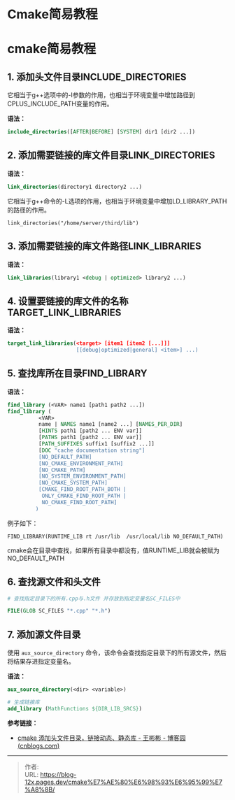 # Cmake简易教程


<!--more-->

# cmake简易教程

##  1. 添加头文件目录**INCLUDE_DIRECTORIES**

它相当于g++选项中的-I参数的作用，也相当于环境变量中增加路径到CPLUS_INCLUDE_PATH变量的作用。

**语法：**

```cmake
include_directories([AFTER|BEFORE] [SYSTEM] dir1 [dir2 ...])
```

## 2. 添加需要链接的库文件目录**LINK_DIRECTORIES**

**语法：**

```cmake
link_directories(directory1 directory2 ...)
```

它相当于g++命令的-L选项的作用，也相当于环境变量中增加LD_LIBRARY_PATH的路径的作用。

```
link_directories("/home/server/third/lib")
```

## 3. 添加需要链接的库文件路径**LINK_LIBRARIES**

**语法：**

```cmake
link_libraries(library1 <debug | optimized> library2 ...)
```

## 4. 设置要链接的库文件的名称**TARGET_LINK_LIBRARIES** 

**语法：**

```cmake
target_link_libraries(<target> [item1 [item2 [...]]]
                      [[debug|optimized|general] <item>] ...)
```

## 5. 查找库所在目录**FIND_LIBRARY**

**语法：**

```cmake
find_library (<VAR> name1 [path1 path2 ...])
find_library (
          <VAR>
          name | NAMES name1 [name2 ...] [NAMES_PER_DIR]
          [HINTS path1 [path2 ... ENV var]]
          [PATHS path1 [path2 ... ENV var]]
          [PATH_SUFFIXES suffix1 [suffix2 ...]]
          [DOC "cache documentation string"]
          [NO_DEFAULT_PATH]
          [NO_CMAKE_ENVIRONMENT_PATH]
          [NO_CMAKE_PATH]
          [NO_SYSTEM_ENVIRONMENT_PATH]
          [NO_CMAKE_SYSTEM_PATH]
          [CMAKE_FIND_ROOT_PATH_BOTH |
           ONLY_CMAKE_FIND_ROOT_PATH |
           NO_CMAKE_FIND_ROOT_PATH]
         )
```

例子如下：

```
FIND_LIBRARY(RUNTIME_LIB rt /usr/lib  /usr/local/lib NO_DEFAULT_PATH)
```

cmake会在目录中查找，如果所有目录中都没有，值RUNTIME_LIB就会被赋为NO_DEFAULT_PATH

## 6. 查找源文件和头文件

```cmake
# 查找指定目录下的所有.cpp与.h文件 并存放到指定变量名SC_FILES中

FILE(GLOB SC_FILES "*.cpp" "*.h")
```

## 7. 添加源文件目录

使用 `aux_source_directory` 命令，该命令会查找指定目录下的所有源文件，然后将结果存进指定变量名。

**语法：**

```cmake
aux_source_directory(<dir> <variable>)

# 生成链接库
add_library (MathFunctions ${DIR_LIB_SRCS})
```

**参考链接：**

- [cmake 添加头文件目录，链接动态、静态库 - 王彬彬 - 博客园 (cnblogs.com)](https://www.cnblogs.com/binbinjx/p/5626916.html)


---

> 作者:   
> URL: https://blog-12x.pages.dev/cmake%E7%AE%80%E6%98%93%E6%95%99%E7%A8%8B/  


